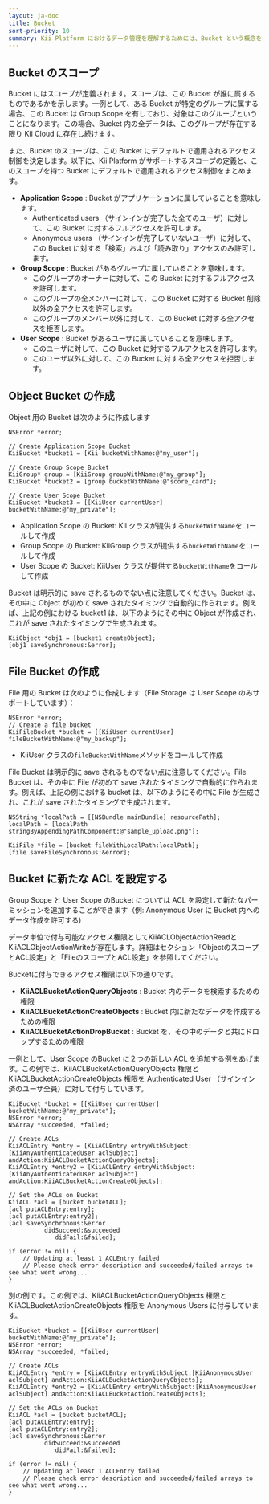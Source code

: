 ```yaml
---
layout: ja-doc
title: Bucket
sort-priority: 10
summary: Kii Platform におけるデータ管理を理解するためには、Bucket という概念を理解する必要があります。Cloud 上に浮かんでいる仮想的なバケツを想像してみてください。Cloud 上にデータを保存するためには、このデータの「入れ物」が必要です。Bucket は、いわばこのデータのための「入れ物」に相当します。
---
```

## Bucket のスコープ

Bucket にはスコープが定義されます。スコープは、この Bucket が誰に属するものであるかを示します。一例として、ある Bucket が特定のグループに属する場合、この Bucket は Group Scope を有しており、対象はこのグループということになります。この場合、Bucket 内の全データは、このグループが存在する限り Kii Cloud に存在し続けます。

また、Bucket のスコープは、この Bucket にデフォルトで適用されるアクセス制御を決定します。以下に、Kii Platform がサポートするスコープの定義と、このスコープを持つ Bucket にデフォルトで適用されるアクセス制御をまとめます。

* **Application Scope** : Bucket がアプリケーションに属していることを意味します。
    * Authenticated users （サインインが完了した全てのユーザ）に対して、この Bucket に対するフルアクセスを許可します。
    * Anonymous users （サインインが完了していないユーザ）に対して、この Bucket に対する「検索」および「読み取り」アクセスのみ許可します。
* **Group Scope** : Bucket があるグループに属していることを意味します。
    * このグループのオーナーに対して、この Bucket に対するフルアクセスを許可します。
    * このグループの全メンバーに対して、この Bucket に対する Bucket 削除以外の全アクセスを許可します。
    * このグループのメンバー以外に対して、この Bucket に対する全アクセスを拒否します。
* **User Scope** : Bucket があるユーザに属していることを意味します。
    * このユーザに対して、この Bucket に対するフルアクセスを許可します。
    * このユーザ以外に対して、この Bucket に対する全アクセスを拒否します。

## Object Bucket の作成

Object 用の Bucket は次のように作成します

```objc
NSError *error;

// Create Application Scope Bucket
KiiBucket *bucket1 = [Kii bucketWithName:@"my_user"];

// Create Group Scope Bucket
KiiGroup* group = [KiiGroup groupWithName:@"my_group"];
KiiBucket *bucket2 = [group bucketWithName:@"score_card"];

// Create User Scope Bucket
KiiBucket *bucket3 = [[KiiUser currentUser] bucketWithName:@"my_private"];
```

* Application Scope の Bucket: Kii クラスが提供する`bucketWithName`をコールして作成
* Group Scope の Bucket: KiiGroup クラスが提供する`bucketWithName`をコールして作成
* User Scope の Bucket: KiiUser クラスが提供する`bucketWithName`をコールして作成

Bucket は明示的に save されるものでない点に注意してください。Bucket は、その中に Object が初めて save されたタイミングで自動的に作られます。例えば、上記の例における bucket1 は、以下のようにその中に Object が作成され、これが save されたタイミングで生成されます。

```objc
KiiObject *obj1 = [bucket1 createObject];
[obj1 saveSynchronous:&error];
```

## File Bucket の作成

File 用の Bucket は次のように作成します（File Storage は User Scope のみサポートしています）：

```objc
NSError *error;
// Create a file bucket
KiiFileBucket *bucket = [[KiiUser currentUser] fileBucketWithName:@"my_backup"];
```

* KiiUser クラスの`fileBucketWithName`メソッドをコールして作成

File Bucket は明示的に save されるものでない点に注意してください。File Bucket は、その中に File が初めて save されたタイミングで自動的に作られます。例えば、上記の例における bucket は、以下のようにその中に File が生成され、これが save されたタイミングで生成されます。

```objc
NSString *localPath = [[NSBundle mainBundle] resourcePath];
localPath = [localPath stringByAppendingPathComponent:@"sample_upload.png"];

KiiFile *file = [bucket fileWithLocalPath:localPath];
[file saveFileSynchronous:&error];
```

## Bucket に新たな ACL を設定する

Group Scope と User Scope のBucket については ACL を設定して新たなパーミッションを追加することができます（例: Anonymous User に Bucket 内へのデータ作成を許可する)

<p class="callout">データ単位で付与可能なアクセス権限としてKiiACLObjectActionReadとKiiACLObjectActionWriteが存在します。詳細はセクション「ObjectのスコープとACL設定」と「FileのスコープとACL設定」を参照してください。</p>

Bucketに付与できるアクセス権限は以下の通りです。

* **KiiACLBucketActionQueryObjects** : Bucket 内のデータを検索するための権限
* **KiiACLBucketActionCreateObjects** : Bucket 内に新たなデータを作成するための権限
* **KiiACLBucketActionDropBucket** : Bucket を、その中のデータと共にドロップするための権限

一例として、User Scope のBucket に２つの新しい ACL を追加する例をあげます。この例では、KiiACLBucketActionQueryObjects 権限と KiiACLBucketActionCreateObjects 権限を Authenticated User （サインイン済のユーザ全員）に対して付与しています。

```objc
KiiBucket *bucket = [[KiiUser currentUser] bucketWithName:@"my_private"];
NSError *error;
NSArray *succeeded, *failed;

// Create ACLs
KiiACLEntry *entry = [KiiACLEntry entryWithSubject:[KiiAnyAuthenticatedUser aclSubject] andAction:KiiACLBucketActionQueryObjects];
KiiACLEntry *entry2 = [KiiACLEntry entryWithSubject:[KiiAnyAuthenticatedUser aclSubject] andAction:KiiACLBucketActionCreateObjects];

// Set the ACLs on Bucket
KiiACL *acl = [bucket bucketACL];
[acl putACLEntry:entry];
[acl putACLEntry:entry2];
[acl saveSynchronous:&error
          didSucceed:&succeeded
             didFail:&failed];

if (error != nil) {
    // Updating at least 1 ACLEntry failed
    // Please check error description and succeeded/failed arrays to see what went wrong...
}
```

別の例です。この例では、KiiACLBucketActionQueryObjects 権限と KiiACLBucketActionCreateObjects 権限を Anonymous Users に付与しています。

```objc
KiiBucket *bucket = [[KiiUser currentUser] bucketWithName:@"my_private"];
NSError *error;
NSArray *succeeded, *failed;

// Create ACLs
KiiACLEntry *entry = [KiiACLEntry entryWithSubject:[KiiAnonymousUser aclSubject] andAction:KiiACLBucketActionQueryObjects];
KiiACLEntry *entry2 = [KiiACLEntry entryWithSubject:[KiiAnonymousUser aclSubject] andAction:KiiACLBucketActionCreateObjects];

// Set the ACLs on Bucket
KiiACL *acl = [bucket bucketACL];
[acl putACLEntry:entry];
[acl putACLEntry:entry2];
[acl saveSynchronous:&error
          didSucceed:&succeeded
             didFail:&failed];

if (error != nil) {
    // Updating at least 1 ACLEntry failed
    // Please check error description and succeeded/failed arrays to see what went wrong...
}
```
